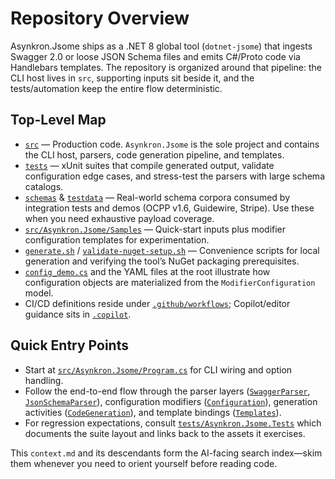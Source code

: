# Repository Overview

Asynkron.Jsome ships as a .NET 8 global tool (`dotnet-jsome`) that ingests Swagger 2.0 or loose JSON Schema files and emits
C#/Proto code via Handlebars templates. The repository is organized around that pipeline: the CLI host lives in `src`, supporting
inputs sit beside it, and the tests/automation keep the entire flow deterministic.

## Top-Level Map
- [`src`](src/context.md) — Production code. `Asynkron.Jsome` is the sole project and contains the CLI host, parsers, code
  generation pipeline, and templates.
- [`tests`](tests/context.md) — xUnit suites that compile generated output, validate configuration edge cases, and stress-test the
  parsers with large schema catalogs.
- [`schemas`](schemas/context.md) & [`testdata`](testdata/context.md) — Real-world schema corpora consumed by integration tests
  and demos (OCPP v1.6, Guidewire, Stripe). Use these when you need exhaustive payload coverage.
- [`src/Asynkron.Jsome/Samples`](src/Asynkron.Jsome/Samples/context.md) — Quick-start inputs plus modifier configuration
  templates for experimentation.
- [`generate.sh`](generate.sh) / [`validate-nuget-setup.sh`](validate-nuget-setup.sh) — Convenience scripts for local generation
  and verifying the tool’s NuGet packaging prerequisites.
- [`config_demo.cs`](config_demo.cs) and the YAML files at the root illustrate how configuration objects are materialized from the
  `ModifierConfiguration` model.
- CI/CD definitions reside under [`.github/workflows`](.github/workflows/context.md); Copilot/editor guidance sits in
  [`.copilot`](.copilot/context.md).

## Quick Entry Points
- Start at [`src/Asynkron.Jsome/Program.cs`](src/Asynkron.Jsome/context.md#entry-points) for CLI wiring and option handling.
- Follow the end-to-end flow through the parser layers
  ([`SwaggerParser`](src/Asynkron.Jsome/context.md#entry-points),
  [`JsonSchemaParser`](src/Asynkron.Jsome/context.md#entry-points)), configuration modifiers
  ([`Configuration`](src/Asynkron.Jsome/Configuration/context.md)), generation activities
  ([`CodeGeneration`](src/Asynkron.Jsome/CodeGeneration/context.md)), and template bindings
  ([`Templates`](src/Asynkron.Jsome/Templates/context.md)).
- For regression expectations, consult [`tests/Asynkron.Jsome.Tests`](tests/Asynkron.Jsome.Tests/context.md) which documents the
  suite layout and links back to the assets it exercises.

This `context.md` and its descendants form the AI-facing search index—skim them whenever you need to orient yourself before
reading code.
